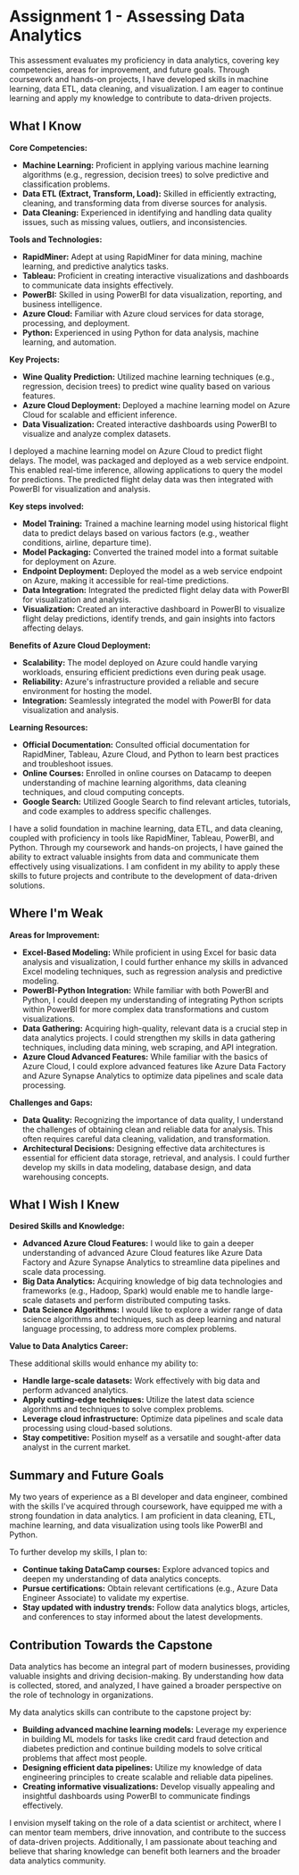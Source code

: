 # Assignment 1 - Assessing Data Analytics
This assessment evaluates my proficiency in data analytics, covering key competencies, areas for improvement, and future goals. Through coursework and hands-on projects, I have developed skills in machine learning, data ETL, data cleaning, and visualization. I am eager to continue learning and apply my knowledge to contribute to data-driven projects.

## What I Know

**Core Competencies:**

-   **Machine Learning:** Proficient in applying various machine learning algorithms (e.g., regression, decision trees) to solve predictive and classification problems.
-   **Data ETL (Extract, Transform, Load):** Skilled in efficiently extracting, cleaning, and transforming data from diverse sources for analysis.
-   **Data Cleaning:** Experienced in identifying and handling data quality issues, such as missing values, outliers, and inconsistencies.

**Tools and Technologies:**

-   **RapidMiner:** Adept at using RapidMiner for data mining, machine learning, and predictive analytics tasks.
-   **Tableau:** Proficient in creating interactive visualizations and dashboards to communicate data insights effectively.
-   **PowerBI:** Skilled in using PowerBI for data visualization, reporting, and business intelligence.
-   **Azure Cloud:** Familiar with Azure cloud services for data storage, processing, and deployment.
-   **Python:** Experienced in using Python for data analysis, machine learning, and automation.

**Key Projects:**

-   **Wine Quality Prediction:** Utilized machine learning techniques (e.g., regression, decision trees) to predict wine quality based on various features.
-   **Azure Cloud Deployment:** Deployed a machine learning model on Azure Cloud for scalable and efficient inference. 
-   **Data Visualization:** Created interactive dashboards using PowerBI to visualize and analyze complex datasets.

I deployed a machine learning model on Azure Cloud to predict flight delays. The model, was packaged and deployed as a web service endpoint. This enabled real-time inference, allowing applications to query the model for predictions. The predicted flight delay data was then integrated with PowerBI for visualization and analysis.

**Key steps involved:**
-   **Model Training:** Trained a machine learning model using historical flight data to predict delays based on various factors (e.g., weather conditions, airline, departure time).
-   **Model Packaging:** Converted the trained model into a format suitable for deployment on Azure.
-   **Endpoint Deployment:** Deployed the model as a web service endpoint on Azure, making it accessible for real-time predictions.
-   **Data Integration:** Integrated the predicted flight delay data with PowerBI for visualization and analysis.
-   **Visualization:** Created an interactive dashboard in PowerBI to visualize flight delay predictions, identify trends, and gain insights into factors affecting delays.

**Benefits of Azure Cloud Deployment:**

-   **Scalability:** The model deployed on Azure could handle varying workloads, ensuring efficient predictions even during peak usage.
-   **Reliability:** Azure's infrastructure provided a reliable and secure environment for hosting the model.
-   **Integration:** Seamlessly integrated the model with PowerBI for data visualization and analysis.

**Learning Resources:**

-   **Official Documentation:** Consulted official documentation for RapidMiner, Tableau, Azure Cloud, and Python to learn best practices and troubleshoot issues.
-   **Online Courses:** Enrolled in online courses on Datacamp to deepen understanding of machine learning algorithms, data cleaning techniques, and cloud computing concepts.
-   **Google Search:** Utilized Google Search to find relevant articles, tutorials, and code examples to address specific challenges.

I have a solid foundation in machine learning, data ETL, and data cleaning, coupled with proficiency in tools like RapidMiner, Tableau, PowerBI, and Python. Through my coursework and hands-on projects, I have gained the ability to extract valuable insights from data and communicate them effectively using visualizations. I am confident in my ability to apply these skills to future projects and contribute to the development of data-driven solutions.

## Where I'm Weak

**Areas for Improvement:**

-   **Excel-Based Modeling:** While proficient in using Excel for basic data analysis and visualization, I could further enhance my skills in advanced Excel modeling techniques, such as regression analysis and predictive modeling.
-   **PowerBI-Python Integration:** While familiar with both PowerBI and Python, I could deepen my understanding of integrating Python scripts within PowerBI for more complex data transformations and custom visualizations.
-   **Data Gathering:** Acquiring high-quality, relevant data is a crucial step in data analytics projects. I could strengthen my skills in data gathering techniques, including data mining, web scraping, and API integration.
-   **Azure Cloud Advanced Features:** While familiar with the basics of Azure Cloud, I could explore advanced features like Azure Data Factory and Azure Synapse Analytics to optimize data pipelines and scale data processing.

**Challenges and Gaps:**

-   **Data Quality:** Recognizing the importance of data quality, I understand the challenges of obtaining clean and reliable data for analysis. This often requires careful data cleaning, validation, and transformation.
-   **Architectural Decisions:** Designing effective data architectures is essential for efficient data storage, retrieval, and analysis. I could further develop my skills in data modeling, database design, and data warehousing concepts.

## What I Wish I Knew

**Desired Skills and Knowledge:**

-   **Advanced Azure Cloud Features:** I would like to gain a deeper understanding of advanced Azure Cloud features like Azure Data Factory and Azure Synapse Analytics to streamline data pipelines and scale data processing.
-   **Big Data Analytics:** Acquiring knowledge of big data technologies and frameworks (e.g., Hadoop, Spark) would enable me to handle large-scale datasets and perform distributed computing tasks.
-   **Data Science Algorithms:** I would like to explore a wider range of data science algorithms and techniques, such as deep learning and natural language processing, to address more complex problems.

**Value to Data Analytics Career:**

These additional skills would enhance my ability to:

-   **Handle large-scale datasets:** Work effectively with big data and perform advanced analytics.
-   **Apply cutting-edge techniques:** Utilize the latest data science algorithms and techniques to solve complex problems.
-   **Leverage cloud infrastructure:** Optimize data pipelines and scale data processing using cloud-based solutions.
-   **Stay competitive:** Position myself as a versatile and sought-after data analyst in the current market.

## Summary and Future Goals

My two years of experience as a BI developer and data engineer, combined with the skills I've acquired through coursework, have equipped me with a strong foundation in data analytics. I am proficient in data cleaning, ETL, machine learning, and data visualization using tools like PowerBI and Python.

To further develop my skills, I plan to:

-   **Continue taking DataCamp courses:** Explore advanced topics and deepen my understanding of data analytics concepts.
-   **Pursue certifications:** Obtain relevant certifications (e.g., Azure Data Engineer Associate) to validate my expertise.
-   **Stay updated with industry trends:** Follow data analytics blogs, articles, and conferences to stay informed about the latest developments.

## Contribution Towards the Capstone

Data analytics has become an integral part of modern businesses, providing valuable insights and driving decision-making. By understanding how data is collected, stored, and analyzed, I have gained a broader perspective on the role of technology in organizations.

My data analytics skills can contribute to the capstone project by:

-   **Building advanced machine learning models:** Leverage my experience in building ML models for tasks like credit card fraud detection and diabetes prediction and continue building models to solve critical problems that affect most people.
-   **Designing efficient data pipelines:** Utilize my knowledge of data engineering principles to create scalable and reliable data pipelines.
-   **Creating informative visualizations:** Develop visually appealing and insightful dashboards using PowerBI to communicate findings effectively.

I envision myself taking on the role of a data scientist or architect, where I can mentor team members, drive innovation, and contribute to the success of data-driven projects. Additionally, I am passionate about teaching and believe that sharing knowledge can benefit both learners and the broader data analytics community.
